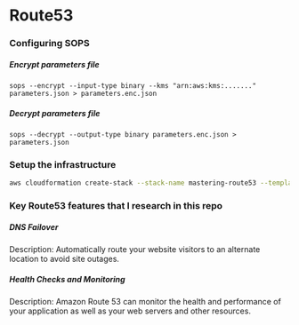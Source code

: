 # Route53

### Configuring SOPS

##### Encrypt parameters file
`sops --encrypt --input-type binary --kms "arn:aws:kms:......." parameters.json > parameters.enc.json`

##### Decrypt parameters file
`sops --decrypt --output-type binary parameters.enc.json > parameters.json`

### Setup the infrastructure

```bash
aws cloudformation create-stack --stack-name mastering-route53 --template-body file://mastering-route53.yaml --parameters file://parameters.json
```

### Key Route53 features that I research in this repo

##### DNS Failover
Description: Automatically route your website visitors to an alternate location to avoid site outages.

##### Health Checks and Monitoring
Description: Amazon Route 53 can monitor the health and performance of your application as well as your web servers and other resources.






